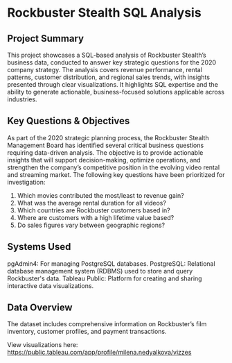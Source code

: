 # Rockbuster Stealth SQL Analysis 
## Project Summary
This project showcases a SQL-based analysis of Rockbuster Stealth’s business data, conducted to answer key strategic questions for the 2020 company strategy. The analysis covers revenue performance, rental patterns, customer distribution, and regional sales trends, with insights presented through clear visualizations. It highlights SQL expertise and the ability to generate actionable, business-focused solutions applicable across industries.

## Key Questions & Objectives
As part of the 2020 strategic planning process, the Rockbuster Stealth Management Board has identified several critical business questions requiring data-driven analysis. The objective is to provide actionable insights that will support decision-making, optimize operations, and strengthen the company’s competitive position in the evolving video rental and streaming market. The following key questions have been prioritized for investigation:

1. Which movies contributed the most/least to revenue gain?
2. What was the average rental duration for all videos?
3. Which countries are Rockbuster customers based in?
4. Where are customers with a high lifetime value based?
5. Do sales figures vary between geographic regions?

## Systems Used
pgAdmin4: For managing PostgreSQL databases.
PostgreSQL: Relational database management system (RDBMS) used to store and query Rockbuster's data.
Tableau Public: Platform for creating and sharing interactive data visualizations.

## Data Overview
The dataset includes comprehensive information on Rockbuster’s film inventory, customer profiles, and payment transactions.

View visualizations here: https://public.tableau.com/app/profile/milena.nedyalkova/vizzes

